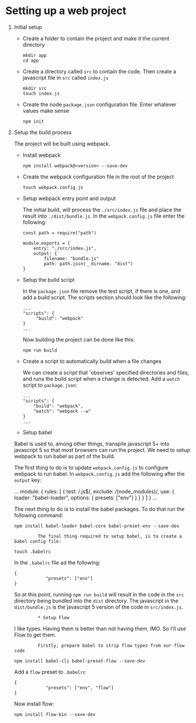 # Setting up a web project
 
1. Initial setup
 
    * Create a folder to contain the project and make it the current directory
 
         ```
         mkdir app
         cd app
         ```
    * Create a directory called ```src``` to contain the code. Then create a javascript file in ```src``` called ```index.js```
 
         ```   
         mkdir src
         touch index.js
         ```
 
    * Create the node ```package.json``` configuration file. Enter whatever values make sense
 
        ```
        npm init
        ```
   
2. Setup the build process
 
   The project will be built using webpack.
 
    * Install webpack
 
        ```      
        npm install webpack@<version> --save-dev
        ```
 
    * Create the webpack configuration file in the root of the project
 
        ```  
        touch webpack.config.js
        ```
 
    * Setup webpack entry point and output
   
        The initial build, will process the ```./src/index.js``` file and place the result into ```./dist/bundle.js```. In the ```webpack.config.js``` file enter the following:

        ```
        const path = require("path")

        module.exports = {
            entry: "./src/index.js",
            output: {
                filename: "bundle.js"
                path: path.join(__dirname. "dist")
        }
        ```
   
    * Setup the build script
   
        In the ```package.json``` file remove the test script, if there is one, and add a build script. The scripts section should look like the following:
   
        ```
        ...
        "scripts": {
             "build": "webpack"
        }
        ...
        ```
        Now building the project can be done like this:
   
        ```
        npm run build
        ```
 
     * Create a script to automatically build when a file changes
   
        We can create a script that 'observes' specified directories and files, and runs the build script when a change is detected. Add a ```watch``` script to ```package.json```:
   
        ```
        ...
        "scripts": {
            "build": "webpack",
            "watch": "webpack --w"
        }
        ...
        ```
   
    * Setup babel
   
    Babel is used to, among other things, transpile javascript 5+ into javascript 5 so that most browsers can run the project. We need to setup webpack to run babel as part of the build.
    
    The first thing to do is to update ```webpack.config.js``` to configure webpack to run babel. In ```webpack.config.js``` add the following after the ```output``` key:
   
    ...
                module: {
        rules: [
            {
                test: /.js$/,
                exclude: /(node_modules)/,
                use: {
                    loader: "babel-loader",
                    options: {
                        presets: ["env"]
                    }
                }
            }
        ]
    }
    ...
   
    The next thing to do is to install the babel packages. To do that run the following command:
   
    ```
    npm install babel-loader babel-core babel-preset-env --save-dev
    ```
 
                The final thing required to setup babel, is to create a babel config file:
   
    ```
    touch .babelrc
    ```
   
    In the ```.babelrc``` file ad the following:
   
    ```
    {
                "presets": ["env"]
    }
    ```
   
    So at this point, running ```npm run build``` will result in the code in the ```src``` directory being bundled into the ```dist``` directory. The javascript in the ```dist/bundle.js``` is the javascript 5 version of the code in ```src/index.js```.
   
                * Setup Flow
   
    I like types. Having them is better than not having them, IMO. So I'll use Flow to get them.
   
                Firstly, prepare babel to strip flow types from our flow code
   
    ```
    npm install babel-cli babel-preset-flow --save-dev
    ```
   
    Add a ```flow``` preset to ```.babelrc```
   
    ```
    {
                "presets": ["env", "flow"]
    }
    ```
   
    Now install flow:
   
    ```
    npm install flow-bin --save-dev
    ```
